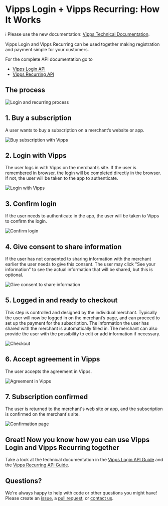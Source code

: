 <!-- START_METADATA
---
title: How it works with Vipps Recurring
sidebar_position: 16
---
END_METADATA -->

# Vipps Login + Vipps Recurring: How It Works

<!-- START_COMMENT -->

ℹ️ Please use the new documentation:
[Vipps Technical Documentation](https://vippsas.github.io/vipps-developer-docs/).

<!-- END_COMMENT -->

Vipps Login and Vipps Recurring can be used together making registration and payment simple for your customers.

For the complete API documentation go to

* [Vipps Login API](https://github.com/vippsas/vipps-login-api)
* [Vipps Recurring API](https://github.com/vippsas/vipps-recurring-api)

## The process

![Login and recurring process](images/login-recurring-process-v2.svg)

## 1. Buy a subscription

A user wants to buy a subscription on a merchant’s website or app.

![Buy subscription with Vipps](images/login-recurring-step1-v2.svg)

## 2. Login with Vipps

The user logs in with Vipps on the merchant’s site.
If the user is remembered in browser, the login will be completed directly in the browser. If not, the user will be taken to the app to authenticate.

![Login with Vipps](images/login-recurring-step2-v2.svg)

## 3. Confirm login

If the user needs to authenticate in the app, the user will be taken to Vipps to confirm the login.

![Confirm login](images/login-recurring-step3.svg)

## 4. Give consent to share information

If the user has not consented to sharing information with the merchant earlier the user needs to give this consent.
The user may click "See your information" to see the actual information that will be shared, but this is optional.

![Give consent to share information](images/login-recurring-step4.svg)

## 5. Logged in and ready to checkout

This step is controlled and designed by the individual merchant. Typically the user will now be logged in on the merchant’s page, and can proceed to set up the payment for the subscription. The information the user has shared with the merchant is automatically filled in. The merchant can also provide the user with the possibility to edit or add information if necessary.

![Checkout](images/login-recurring-step5-v3.svg)

## 6. Accept agreement in Vipps

The user accepts the agreement in Vipps.

![Agreement in Vipps](images/login-recurring-step6-v2.svg)

## 7. Subscription confirmed

The user is returned to the merchant's web site or app, and the subscription is confirmed on the merchant's site.

![Confirmation page](images/login-recurring-step7.svg)

## Great! Now you know how you can use Vipps Login and Vipps Recurring together

Take a look at the technical documentation in the [Vipps Login API Guide](vipps-login-api.md) and the [Vipps Recurring API Guide](https://github.com/vippsas/vipps-recurring-api/blob/master/vipps-recurring-api.md).

## Questions?

We're always happy to help with code or other questions you might have!
Please create an [issue](https://github.com/vippsas/vipps-login-api/issues),
a [pull request](https://github.com/vippsas/vipps-login-api/pulls),
or [contact us](https://github.com/vippsas/vipps-developers/blob/master/contact.md).

